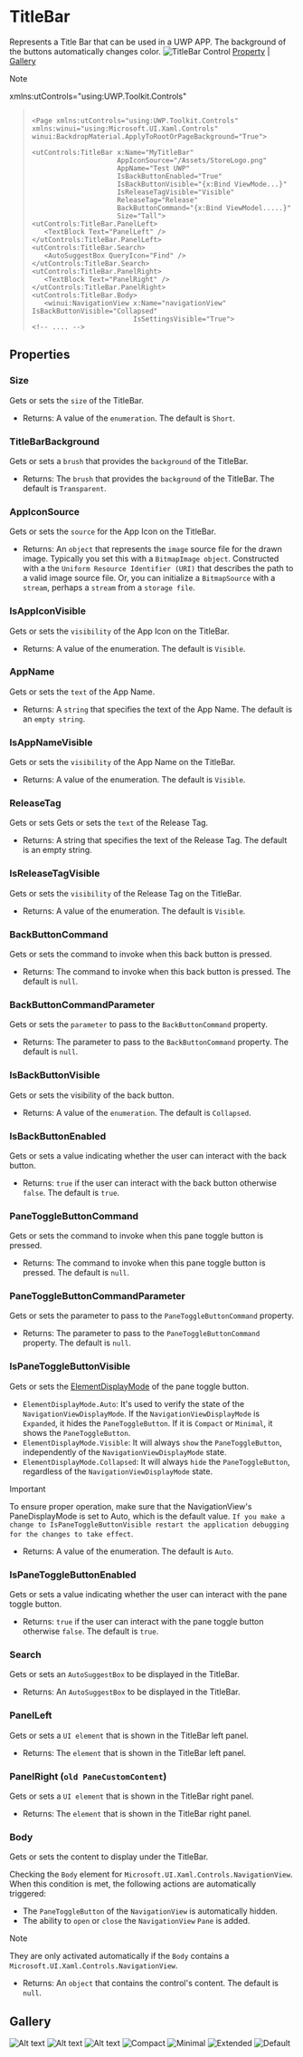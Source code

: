 # TitleBar
Represents a Title Bar that can be used in a UWP APP. The background of the buttons automatically changes color.
![TitleBar Control](Assets/titlebar.png)
[Property](#properties) |
[Gallery](#gallery)

> [!NOTE]
> xmlns:utControls="using:UWP.Toolkit.Controls"

> ```xaml
>
> <Page xmlns:utControls="using:UWP.Toolkit.Controls"
>xmlns:winui="using:Microsoft.UI.Xaml.Controls"
>winui:BackdropMaterial.ApplyToRootOrPageBackground="True">
>
><utControls:TitleBar x:Name="MyTitleBar"
>                      AppIconSource="/Assets/StoreLogo.png"
>                      AppName="Test UWP"
>                      IsBackButtonEnabled="True"
>                      IsBackButtonVisible="{x:Bind ViewMode...}"
>                      IsReleaseTagVisible="Visible"
>                      ReleaseTag="Release"
>					   BackButtonCommand="{x:Bind ViewModel.....}"
>                      Size="Tall">
><utControls:TitleBar.PanelLeft>
>    <TextBlock Text="PanelLeft" />
></utControls:TitleBar.PanelLeft>
><utControls:TitleBar.Search>
>    <AutoSuggestBox QueryIcon="Find" />
></utControls:TitleBar.Search>
><utControls:TitleBar.PanelRight>
>    <TextBlock Text="PanelRight" />
></utControls:TitleBar.PanelRight>
><utControls:TitleBar.Body>
>    <winui:NavigationView x:Name="navigationView" IsBackButtonVisible="Collapsed"
>                          IsSettingsVisible="True">
><!-- .... -->
> ```

## Properties

### Size
Gets or sets the `size` of the TitleBar.
- Returns: A value of the `enumeration`. The default is `Short`.

### TitleBarBackground
Gets or sets a `brush` that provides the `background` of the TitleBar.
- Returns: The `brush` that provides the `background` of the TitleBar. The default is `Transparent`.

### AppIconSource
Gets or sets the `source` for the App Icon on the TitleBar.
- Returns: An `object` that represents the `image` source file for the drawn image. Typically you set this with a `BitmapImage object`. Constructed with a the `Uniform Resource Identifier (URI)` that describes the path to a valid image source file. Or, you can initialize a `BitmapSource` with a `stream`, perhaps a `stream` from a `storage file`.
  
### IsAppIconVisible
Gets or sets the `visibility` of the App Icon on the TitleBar.
- Returns: A value of the enumeration. The default is `Visible`.
  
### AppName
Gets or sets the `text` of the App Name.
- Returns: A `string` that specifies the text of the App Name. The default is an `empty string`.

### IsAppNameVisible
Gets or sets the `visibility` of the App Name on the TitleBar.
- Returns: A value of the enumeration. The default is `Visible`.

### ReleaseTag
Gets or sets Gets or sets the `text` of the Release Tag.
- Returns: A string that specifies the text  of the Release Tag. The default is an empty string.

### IsReleaseTagVisible
Gets or sets the `visibility` of the Release Tag on the TitleBar.
- Returns: A value of the enumeration. The default is `Visible`.


### BackButtonCommand
Gets or sets the command to invoke when this back button is pressed.
- Returns: The command to invoke when this back button is pressed. The default is `null`.

### BackButtonCommandParameter
Gets or sets the `parameter` to pass to the `BackButtonCommand` property.
-  Returns: The parameter to pass to the `BackButtonCommand` property. The default is `null`.

### IsBackButtonVisible
Gets or sets the visibility of the back button.
- Returns: A value of the `enumeration`. The default is `Collapsed`.

### IsBackButtonEnabled
Gets or sets a value indicating whether the user can interact with the back button.
- Returns: `true` if the user can interact with the back button otherwise `false`. The default is `true`.

### PaneToggleButtonCommand
Gets or sets the command to invoke when this pane toggle button is pressed.
- Returns: The command to invoke when this pane toggle button is pressed. The default is `null`.

### PaneToggleButtonCommandParameter
Gets or sets the parameter to pass to the `PaneToggleButtonCommand` property.
- Returns: The parameter to pass to the `PaneToggleButtonCommand` property. The default is `null`.

### IsPaneToggleButtonVisible
Gets or sets the [ElementDisplayMode](../Enum/ElementDisplayMode.md) of the pane toggle button.
- `ElementDisplayMode.Auto`: It's used to verify the state of the `NavigationViewDisplayMode`. If the `NavigationViewDisplayMode` is `Expanded`, it hides the `PaneToggleButton`. If it is `Compact` or `Minimal`, it shows the `PaneToggleButton`.
- `ElementDisplayMode.Visible`: It will always `show` the `PaneToggleButton`, independently of the `NavigationViewDisplayMode` state.
- `ElementDisplayMode.Collapsed`: It will always `hide` the `PaneToggleButton`, regardless of the `NavigationViewDisplayMode` state.

> [!IMPORTANT]
> To ensure proper operation, make sure that the NavigationView's PaneDisplayMode is set to Auto, which is the default value. 
> `If you make a change to IsPaneToggleButtonVisible restart the application debugging for the changes to take effect`.

- Returns: A value of the enumeration. The default is `Auto`.

### IsPaneToggleButtonEnabled
Gets or sets a value indicating whether the user can interact with the pane toggle button.
- Returns: `true` if the user can interact with the pane toggle button otherwise `false`. The default is `true`.

### Search
Gets or sets an `AutoSuggestBox` to be displayed in the TitleBar.
- Returns:  An `AutoSuggestBox` to be displayed in the TitleBar.

### PanelLeft
Gets or sets a `UI element` that is shown in the TitleBar left panel.
- Returns: The `element` that is shown in the TitleBar left panel.

### PanelRight (`old PaneCustomContent`)
Gets or sets a `UI element` that is shown in the TitleBar right panel.
- Returns: The `element` that is shown in the TitleBar right panel.

### Body
Gets or sets the content to display under the TitleBar.

Checking the `Body` element for `Microsoft.UI.Xaml.Controls.NavigationView`. When this condition is met, the following actions are automatically triggered:

- The `PaneToggleButton` of the `NavigationView` is automatically hidden.
- The ability to `open` or `close` the `NavigationView` `Pane` is added.

> [!NOTE]
> They are only activated automatically if the `Body` contains a `Microsoft.UI.Xaml.Controls.NavigationView`.

-  Returns: An `object` that contains the control's content. The default is `null`.

## Gallery

![Alt text](Assets/1.gif)
![Alt text](Assets/2.gif)
![Alt text](Assets/3.gif)
![Compact](Assets/Compact.png)
![Minimal](Assets/Minimal.png)
![Extended](Assets/Extended.png)
![Default](Assets/default.png)